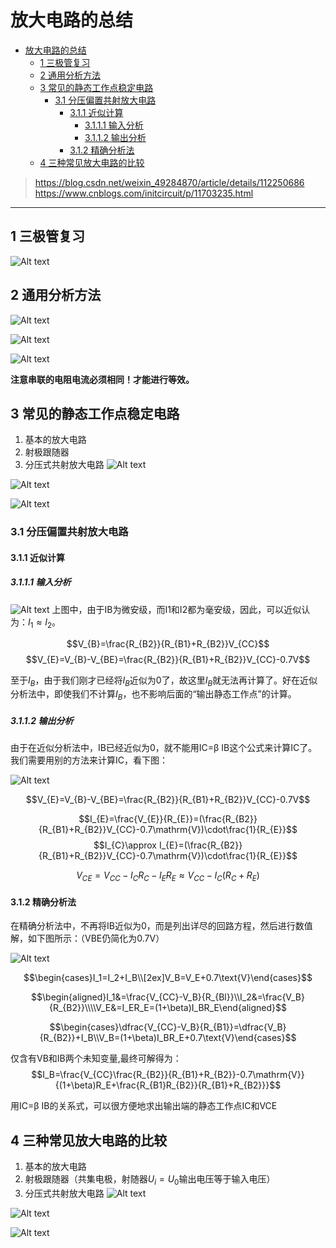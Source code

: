 # 放大电路的总结
- [放大电路的总结](#放大电路的总结)
  - [1 三极管复习](#1-三极管复习)
  - [2 通用分析方法](#2-通用分析方法)
  - [3 常见的静态工作点稳定电路](#3-常见的静态工作点稳定电路)
    - [3.1 分压偏置共射放大电路](#31-分压偏置共射放大电路)
      - [3.1.1 近似计算](#311-近似计算)
        - [3.1.1.1 输入分析](#3111-输入分析)
        - [3.1.1.2 输出分析](#3112-输出分析)
      - [3.1.2 精确分析法](#312-精确分析法)
  - [4 三种常见放大电路的比较](#4-三种常见放大电路的比较)



><https://blog.csdn.net/weixin_49284870/article/details/112250686>
>https://www.cnblogs.com/initcircuit/p/11703235.html
---

## 1 三极管复习

![Alt text](image-45.png)

## 2 通用分析方法

![Alt text](image-41.png)

![Alt text](image-42.png)


![Alt text](image-49.png)



**注意串联的电阻电流必须相同！才能进行等效。**

## 3 常见的静态工作点稳定电路

1. 基本的放大电路
2. 射极跟随器
3. 分压式共射放大电路
![Alt text](IMG_20231018_100346_edit_9048046576078.jpg)

![Alt text](image-50.png)

![Alt text](image-51.png)

### 3.1 分压偏置共射放大电路

#### 3.1.1 近似计算

##### 3.1.1.1 输入分析

![Alt text](image-46.png)
上图中，由于IB为微安级，而I1和I2都为毫安级，因此，可以近似认为：$I_1≈I_2$。

$$V_{B}=\frac{R_{B2}}{R_{B1}+R_{B2}}V_{CC}$$
$$V_{E}=V_{B}-V_{BE}=\frac{R_{B2}}{R_{B1}+R_{B2}}V_{CC}-0.7V$$

 至于$I_B$，由于我们刚才已经将$I_B$近似为$0$了，故这里$I_B$就无法再计算了。好在近似分析法中，即使我们不计算$I_B$，也不影响后面的“输出静态工作点”的计算。

##### 3.1.1.2 输出分析

由于在近似分析法中，IB已经近似为0，就不能用IC=β IB这个公式来计算IC了。我们需要用别的方法来计算IC，看下图：

![Alt text](image-47.png)

$$V_{E}=V_{B}-V_{BE}=\frac{R_{B2}}{R_{B1}+R_{B2}}V_{CC}-0.7V$$

$$I_{E}=\frac{V_{E}}{R_{E}}=(\frac{R_{B2}}{R_{B1}+R_{B2}}V_{CC}-0.7\mathrm{V})\cdot\frac{1}{R_{E}}$$
$$I_{C}\approx I_{E}=(\frac{R_{B2}}{R_{B1}+R_{B2}}V_{CC}-0.7\mathrm{V})\cdot\frac{1}{R_{E}}$$

$$V_{CE}=V_{CC}-I_CR_C-I_ER_E\approx V_{CC}-I_C(R_C+R_E)$$

#### 3.1.2 精确分析法

在精确分析法中，不再将IB近似为0，而是列出详尽的回路方程，然后进行数值解，如下图所示：（VBE仍简化为0.7V）

![Alt text](image-48.png)

$$\begin{cases}I_1=I_2+I_B\\[2ex]V_B=V_E+0.7\text{V}\end{cases}$$


$$\begin{aligned}I_1&=\frac{V_{CC}-V_B}{R_{Bl}}\\I_2&=\frac{V_B}{R_{B2}}\\\\V_E&=I_ER_E=(1+\beta)I_BR_E\end{aligned}$$

$$\begin{cases}\dfrac{V_{CC}-V_B}{R_{B1}}=\dfrac{V_B}{R_{B2}}+I_B\\V_B=(1+\beta)I_BR_E+0.7\text{V}\end{cases}$$

仅含有VB和IB两个未知变量,最终可解得为：
$$I_B=\frac{V_{CC}\frac{R_{B2}}{R_{B1}+R_{B2}}-0.7\mathrm{V}}{(1+\beta)R_E+\frac{R_{B1}R_{B2}}{R_{B1}+R_{B2}}}$$

用IC=β IB的关系式，可以很方便地求出输出端的静态工作点IC和VCE

## 4 三种常见放大电路的比较

1. 基本的放大电路
2. 射极跟随器（共集电极，射随器$U_i = U_0$输出电压等于输入电压）
3. 分压式共射放大电路
![Alt text](IMG_20231018_100346_edit_9048046576078.jpg)

![Alt text](image-50.png)

![Alt text](image-51.png)